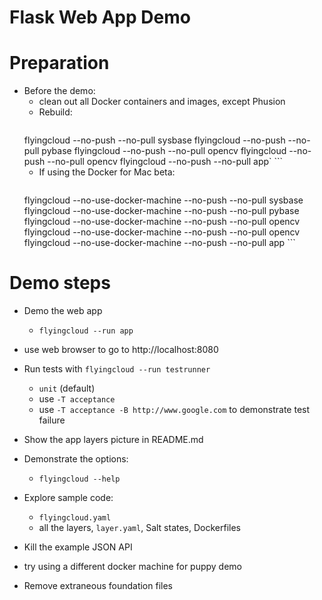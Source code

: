 # Flask Web App Demo

# Preparation
* Before the demo:
    * clean out all Docker containers and images, except Phusion
    * Rebuild:
        ```bash
  flyingcloud --no-push --no-pull sysbase
  flyingcloud --no-push --no-pull pybase
  flyingcloud --no-push --no-pull opencv
  flyingcloud --no-push --no-pull opencv
  flyingcloud --no-push --no-pull app`
        ```
    * If using the Docker for Mac beta:
        ```bash
    flyingcloud --no-use-docker-machine --no-push --no-pull sysbase
    flyingcloud --no-use-docker-machine --no-push --no-pull pybase
    flyingcloud --no-use-docker-machine --no-push --no-pull opencv
    flyingcloud --no-use-docker-machine --no-push --no-pull opencv
    flyingcloud --no-use-docker-machine --no-push --no-pull app
        ```

# Demo steps

* Demo the web app
    * `flyingcloud --run app`
* use web browser to go to http://localhost:8080
* Run tests with `flyingcloud --run testrunner`
    * `unit` (default)
    * use `-T acceptance`
    * use `-T acceptance -B http://www.google.com` to demonstrate test failure
* Show the app layers picture in README.md
* Demonstrate the options:
    * `flyingcloud --help`
* Explore sample code:
    * `flyingcloud.yaml`
    * all the layers, `layer.yaml`, Salt states, Dockerfiles



* Kill the example JSON API
* try using a different docker machine for puppy demo
* Remove extraneous foundation files

